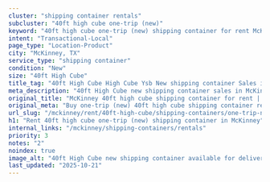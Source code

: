 ```yaml
---
cluster: "shipping container rentals"
subcluster: "40ft high cube one-trip (new)"
keyword: "40ft high cube one-trip (new) shipping container for rent McKinney, TX"
intent: "Transactional-Local"
page_type: "Location-Product"
city: "McKinney, TX"
service_type: "shipping container"
condition: "New"
size: "40ft High Cube"
title_tag: "40ft High Cube High Cube Ysb New shipping container Sales in McKinney | LC Container"
meta_description: "40ft High Cube new shipping container sales in McKinney. High cube containers with extra height. Fast delivery, competitive pricing. Serving shipping containers area. Quote ID: 1GF. Call (214) 524-4168 for your free quote today."
original_title: "McKinney 40ft high cube shipping container for rent | LC"
original_meta: "Buy one-trip (new) 40ft high cube shipping container rent with local delivery in McKinney, TX. LC Container — local Since 2003. Request a fast quote today."
url_slug: "/mckinney/rent/40ft-high-cube/shipping-containers/one-trip-new"
h1: "Rent 40ft high cube one-trip (new) shipping container in McKinney"
internal_links: "/mckinney/shipping-containers/rentals"
priority: 3
notes: "2"
noindex: true
image_alt: "40ft High Cube new shipping container available for delivery in McKinney"
last_updated: "2025-10-21"
---
```


<!-- TODO: Add unique city/inventory copy, images, and internal links here. -->
